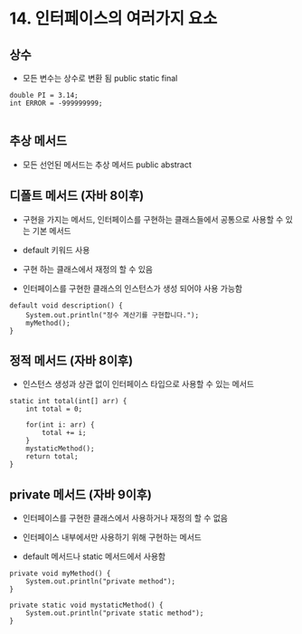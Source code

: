 # 14. 인터페이스의 여러가지 요소


## 상수

- 모든 변수는 상수로 변환 됨 public static final 
```
double PI = 3.14;
int ERROR = -999999999;
	
```
## 추상 메서드

- 모든 선언된 메서드는 추상 메서드 public abstract

## 디폴트 메서드 (자바 8이후)

- 구현을 가지는 메서드, 인터페이스를 구현하는 클래스들에서 공통으로 사용할 수 있는 기본 메서드 

- default 키워드 사용

- 구현 하는 클래스에서 재정의 할 수 있음

- 인터페이스를 구현한 클래스의 인스턴스가 생성 되어야 사용 가능함
```
default void description() {
	System.out.println("정수 계산기를 구현합니다.");
	myMethod();
}
```	

## 정적 메서드 (자바 8이후)

- 인스턴스 생성과 상관 없이 인터페이스 타입으로 사용할 수 있는 메서드
```
static int total(int[] arr) {
	int total = 0;
		
	for(int i: arr) {
		total += i;
	}
	mystaticMethod();
	return total;
}
```

## private 메서드 (자바 9이후)

- 인터페이스를 구현한 클래스에서 사용하거나 재정의 할 수 없음

- 인터페이스 내부에서만 사용하기 위해 구현하는 메서드 

- default 메서드나 static 메서드에서 사용함 

```
private void myMethod() {
	System.out.println("private method");
}
	
private static void mystaticMethod() {
	System.out.println("private static method");
}
```